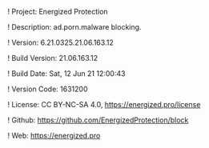 ! Project: Energized Protection

! Description: ad.porn.malware blocking.

! Version: 6.21.0325.21.06.163.12

! Build Version: 21.06.163.12

! Build Date: Sat, 12 Jun 21 12:00:43

! Version Code: 1631200

! License: CC BY-NC-SA 4.0, https://energized.pro/license

! Github: https://github.com/EnergizedProtection/block

! Web: https://energized.pro
